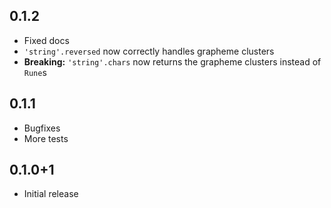 ## 0.1.2
- Fixed docs
- `'string'.reversed` now correctly handles grapheme clusters
- **Breaking:** `'string'.chars` now returns the grapheme clusters instead of `Rune`s

## 0.1.1
- Bugfixes
- More tests

## 0.1.0+1
- Initial release
